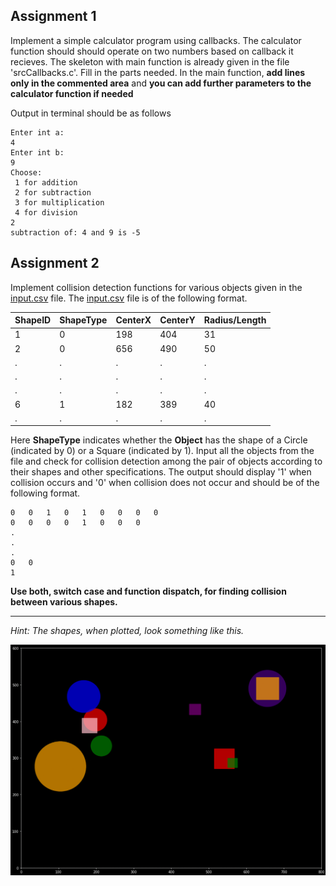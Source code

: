 ## Assignment 1

Implement a simple calculator program using callbacks.
The calculator function should should operate on two numbers based on callback it recieves.
The skeleton with main function is already given in the file 'srcCallbacks.c'.
Fill in the parts needed.
In the main function,
**add lines only in the commented area**
and 
**you can add further parameters to the calculator function if needed**

Output in terminal should be as follows

```
Enter int a:
4
Enter int b:
9
Choose:
 1 for addition
 2 for subtraction
 3 for multiplication
 4 for division
2
subtraction of: 4 and 9 is -5
```

## Assignment 2

Implement collision detection functions for various objects given in the [input.csv](input.csv) file. The [input.csv](input.csv) file is of the following format.

| ShapeID | ShapeType | CenterX | CenterY | Radius/Length |
| ------- | --------- | ------- | ------- | ------------- |
| 1       | 0         | 198     | 404     | 31            |
| 2       | 0         | 656     | 490     | 50            |
| .       | .         | .       | .       | .             |
| .       | .         | .       | .       | .             |
| .       | .         | .       | .       | .             |
| 6       | 1         | 182     | 389     | 40            |
| .       | .         | .       | .       | .             |

Here **ShapeType** indicates whether the **Object** has the shape of a Circle (indicated by 0) or a Square (indicated by 1). Input all the objects from the file and check for collision detection among the pair of objects according to their shapes and other specifications. The output should display '1' when collision occurs and '0' when collision does not occur and should be of the following format.

```
0   0   1   0   1   0   0   0   0
0   0   0   0   1   0   0   0
.
.
.
0   0
1
```

**Use both, switch case and function dispatch, for finding collision between various shapes.**

<hr>

_Hint: The shapes, when plotted, look something like this._

![Shapes plot](plot.png)

